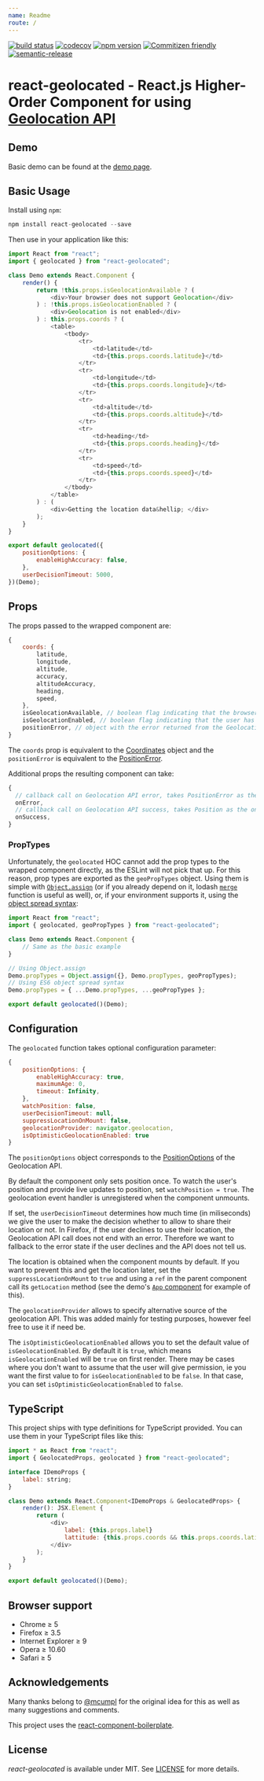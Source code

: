 ```yaml
---
name: Readme
route: /
---
```


[![build status](https://secure.travis-ci.org/no23reason/react-geolocated.svg)](http://travis-ci.org/no23reason/react-geolocated) [![codecov](https://codecov.io/gh/no23reason/react-geolocated/branch/master/graph/badge.svg)](https://codecov.io/gh/no23reason/react-geolocated) [![npm version](https://img.shields.io/npm/v/react-geolocated.svg)](https://www.npmjs.com/package/react-geolocated) [![Commitizen friendly](https://img.shields.io/badge/commitizen-friendly-brightgreen.svg)](http://commitizen.github.io/cz-cli/) [![semantic-release](https://img.shields.io/badge/%20%20%F0%9F%93%A6%F0%9F%9A%80-semantic--release-e10079.svg)](https://github.com/semantic-release/semantic-release)

# react-geolocated - React.js Higher-Order Component for using [Geolocation API](https://developer.mozilla.org/en-US/docs/Web/API/Geolocation)

## Demo

Basic demo can be found at the [demo page](https://no23reason.github.io/react-geolocated/demo).

## Basic Usage

Install using `npm`:

```js
npm install react-geolocated --save
```

Then use in your application like this:

```js
import React from "react";
import { geolocated } from "react-geolocated";

class Demo extends React.Component {
    render() {
        return !this.props.isGeolocationAvailable ? (
            <div>Your browser does not support Geolocation</div>
        ) : !this.props.isGeolocationEnabled ? (
            <div>Geolocation is not enabled</div>
        ) : this.props.coords ? (
            <table>
                <tbody>
                    <tr>
                        <td>latitude</td>
                        <td>{this.props.coords.latitude}</td>
                    </tr>
                    <tr>
                        <td>longitude</td>
                        <td>{this.props.coords.longitude}</td>
                    </tr>
                    <tr>
                        <td>altitude</td>
                        <td>{this.props.coords.altitude}</td>
                    </tr>
                    <tr>
                        <td>heading</td>
                        <td>{this.props.coords.heading}</td>
                    </tr>
                    <tr>
                        <td>speed</td>
                        <td>{this.props.coords.speed}</td>
                    </tr>
                </tbody>
            </table>
        ) : (
            <div>Getting the location data&hellip; </div>
        );
    }
}

export default geolocated({
    positionOptions: {
        enableHighAccuracy: false,
    },
    userDecisionTimeout: 5000,
})(Demo);
```

## Props

The props passed to the wrapped component are:

```js
{
    coords: {
        latitude,
        longitude,
        altitude,
        accuracy,
        altitudeAccuracy,
        heading,
        speed,
    },
    isGeolocationAvailable, // boolean flag indicating that the browser supports the Geolocation API
    isGeolocationEnabled, // boolean flag indicating that the user has allowed the use of the Geolocation API
    positionError, // object with the error returned from the Geolocation API call
}
```

The `coords` prop is equivalent to the [Coordinates](https://developer.mozilla.org/en-US/docs/Web/API/Coordinates) object and the `positionError` is equivalent to the [PositionError](https://developer.mozilla.org/en-US/docs/Web/API/PositionError).

Additional props the resulting component can take:

```js
{
  // callback call on Geolocation API error, takes PositionError as the only argument
  onError,
  // callback call on Geolocation API success, takes Position as the only argument
  onSuccess,
}
```

### PropTypes

Unfortunately, the `geolocated` HOC cannot add the prop types to the wrapped component directly, as the ESLint will not pick that up. For this reason, prop types are exported as the `geoPropTypes` object. Using them is simple with [`Object.assign`](https://developer.mozilla.org/en-US/docs/Web/JavaScript/Reference/Global_Objects/Object/assign) (or if you already depend on it, lodash [`merge`](https://lodash.com/docs#merge) function is useful as well), or, if your environment supports it, using the [object spread syntax](https://developer.mozilla.org/cs/docs/Web/JavaScript/Reference/Operators/Destructuring_assignment):

```js
import React from "react";
import { geolocated, geoPropTypes } from "react-geolocated";

class Demo extends React.Component {
    // Same as the basic example
}

// Using Object.assign
Demo.propTypes = Object.assign({}, Demo.propTypes, geoPropTypes);
// Using ES6 object spread syntax
Demo.propTypes = { ...Demo.propTypes, ...geoPropTypes };

export default geolocated()(Demo);
```

## Configuration

The `geolocated` function takes optional configuration parameter:

```js
{
    positionOptions: {
        enableHighAccuracy: true,
        maximumAge: 0,
        timeout: Infinity,
    },
    watchPosition: false,
    userDecisionTimeout: null,
    suppressLocationOnMount: false,
    geolocationProvider: navigator.geolocation,
    isOptimisticGeolocationEnabled: true
}
```

The `positionOptions` object corresponds to the [PositionOptions](https://developer.mozilla.org/en-US/docs/Web/API/PositionOptions) of the Geolocation API.

By default the component only sets position once. To watch the user's position and provide live updates to position, set `watchPosition = true`. The geolocation event handler is unregistered when the component unmounts.

If set, the `userDecisionTimeout` determines how much time (in miliseconds) we give the user to make the decision whether to allow to share their location or not. In Firefox, if the user declines to use their location, the Geolocation API call does not end with an error. Therefore we want to fallback to the error state if the user declines and the API does not tell us.

The location is obtained when the component mounts by default. If you want to prevent this and get the location later, set the `suppressLocationOnMount` to `true` and using a `ref` in the parent component call its `getLocation` method (see the demo's [`App` component](https://github.com/no23reason/react-geolocated/blob/dcbe587880751519a6ac6adaa6c49780b609e3c2/demo/App.jsx#L14-L21) for example of this).

The `geolocationProvider` allows to specify alternative source of the geolocation API. This was added mainly for testing purposes, however feel free to use it if need be.

The `isOptimisticGeolocationEnabled` allows you to set the default value of `isGeolocationEnabled`. By default it is `true`, which means `isGeolocationEnabled` will be `true` on first render. There may be cases where you don't want to assume that the user will give permission, ie you want the first value to for `isGeolocationEnabled` to be `false`. In that case, you can set `isOptimisticGeolocationEnabled` to `false`.

## TypeScript

This project ships with type definitions for TypeScript provided. You can use them in your TypeScript files like this:

```js
import * as React from "react";
import { GeolocatedProps, geolocated } from "react-geolocated";

interface IDemoProps {
    label: string;
}

class Demo extends React.Component<IDemoProps & GeolocatedProps> {
    render(): JSX.Element {
        return (
            <div>
                label: {this.props.label}
                lattitude: {this.props.coords && this.props.coords.latitude}
            </div>
        );
    }
}

export default geolocated()(Demo);
```

## Browser support

-   Chrome ≥ 5
-   Firefox ≥ 3.5
-   Internet Explorer ≥ 9
-   Opera ≥ 10.60
-   Safari ≥ 5

## Acknowledgements

Many thanks belong to [@mcumpl](https://github.com/mcumpl) for the original idea for this as well as many suggestions and comments.

This project uses the [react-component-boilerplate](https://github.com/survivejs/react-component-boilerplate).

## License

_react-geolocated_ is available under MIT. See [LICENSE](https://github.com/no23reason/react-geolocated/tree/master/LICENSE) for more details.
